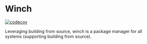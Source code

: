 # Winch

[![codecov](https://codecov.io/gh/Winch-Team/winch/branch/main/graph/badge.svg?token=B9VBRA13PF)](https://codecov.io/gh/Winch-Team/winch)

Leveraging building from source, winch is a package manager for all systems (supporting building from source).
